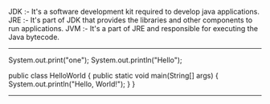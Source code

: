 <!-- JDK VS JVM VS JRE -->

JDK :- It's a software development kit required to develop java applications.
JRE :- It's part of JDK that provides the libraries and other components to run applications.
JVM :- It's a part of JRE and responsible for executing the Java bytecode.

-----------------------------------------------------------------------------------------------------------------------------------------------------------------------

<!-- Showing Output -->

System.out.print("one"); <!-- Use when 2 or more output print in single line -->
System.out.println("Hello"); <!-- Use when 2 or more output print in multi line -->

<!-- Variable :- Variable are like containers used for storing data values Example :- int a = 5; -->

<!-- Hello world Program  -->

public class HelloWorld {
public static void main(String[] args) {
System.out.println("Hello, World!");
}
}

-----------------------------------------------------------------------------------------------------------------------------------------------------------------------
